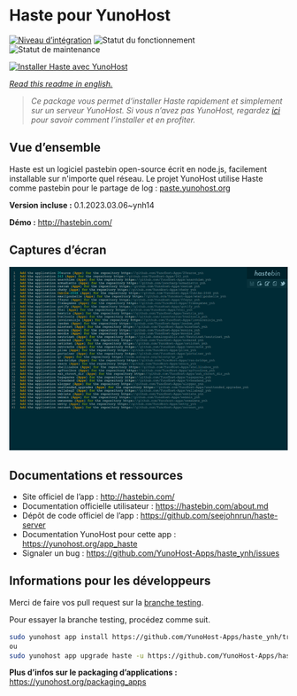 <!--
N.B.: This README was automatically generated by https://github.com/YunoHost/apps/tree/master/tools/README-generator
It shall NOT be edited by hand.
-->

# Haste pour YunoHost

[![Niveau d’intégration](https://dash.yunohost.org/integration/haste.svg)](https://dash.yunohost.org/appci/app/haste) ![Statut du fonctionnement](https://ci-apps.yunohost.org/ci/badges/haste.status.svg) ![Statut de maintenance](https://ci-apps.yunohost.org/ci/badges/haste.maintain.svg)

[![Installer Haste avec YunoHost](https://install-app.yunohost.org/install-with-yunohost.svg)](https://install-app.yunohost.org/?app=haste)

*[Read this readme in english.](./README.md)*

> *Ce package vous permet d’installer Haste rapidement et simplement sur un serveur YunoHost.
Si vous n’avez pas YunoHost, regardez [ici](https://yunohost.org/#/install) pour savoir comment l’installer et en profiter.*

## Vue d’ensemble

Haste est un logiciel pastebin open-source écrit en node.js, facilement installable sur n'importe quel réseau. Le projet YunoHost utilise Haste comme pastebin pour le partage de log : [paste.yunohost.org](https://paste.yunohost.org/)


**Version incluse :** 0.1.2023.03.06~ynh14

**Démo :** http://hastebin.com/

## Captures d’écran

![Capture d’écran de Haste](./doc/screenshots/screenshot.png)

## Documentations et ressources

* Site officiel de l’app : <http://hastebin.com/>
* Documentation officielle utilisateur : <https://hastebin.com/about.md>
* Dépôt de code officiel de l’app : <https://github.com/seejohnrun/haste-server>
* Documentation YunoHost pour cette app : <https://yunohost.org/app_haste>
* Signaler un bug : <https://github.com/YunoHost-Apps/haste_ynh/issues>

## Informations pour les développeurs

Merci de faire vos pull request sur la [branche testing](https://github.com/YunoHost-Apps/haste_ynh/tree/testing).

Pour essayer la branche testing, procédez comme suit.

``` bash
sudo yunohost app install https://github.com/YunoHost-Apps/haste_ynh/tree/testing --debug
ou
sudo yunohost app upgrade haste -u https://github.com/YunoHost-Apps/haste_ynh/tree/testing --debug
```

**Plus d’infos sur le packaging d’applications :** <https://yunohost.org/packaging_apps>